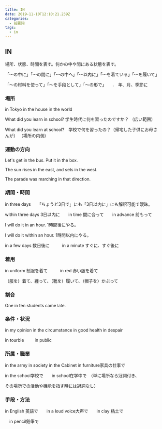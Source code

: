 ```yaml
---
title: IN
date: 2019-11-10T12:10:21.239Z
categories:
  - 前置詞
tags:
  - in
---
```

## IN
 場所、状態、時間を表す。何かの中や間にある状態を表す。
 
「～の中に」「～の間に」「～の中へ」「～以内に」「～を着ている」「～を履いて」
 
「～の材料を使って」「～を手段として」「～の形で」　　.　年、月、季節に
 

### 場所
 in Tokyo     in the house      in the world
 
What did you learn in school?   学生時代に何を習ったのですか？
 （広い範囲）
 
What did you learn at school?　学校で何を習ったの？（帰宅した子供にお母さんが）
 （場所の内側）
 

### 運動の方向
 

Let's get in the bus.    Put it in the box.
 
The sun rises in the east, and sets in the west.
 
The parade was marching in that direction.
 

### 期間・時間
 in three days　　「ちょうど3日で」にも「3日以内に」にも解釈可能で曖昧。
 
within three days  3日以内に　　in time 間に合って　　in advance 前もって
 
I will do it in an hour.   1時間後にやる。
 
I will do it within an hour.   1時間以内にやる。
 
in a few days  数日後に　　　in a minute すぐに、すぐ後に
 

### 着用
 

in uniform  制服を着て　　　in red   赤い服を着て
 
（服を）着て、纏って、（靴を）履いて、（帽子を）かぶって

### 割合

One in ten students came late.
 


 

### 条件・状況
 

in my opinion    in the circumstance    in good health    in despair 
 
 in tourble 　　 in public

### 所属・職業

in the army   in society   in the Cabinet   in furniture家具の仕事で
 
in the school学校で　　in school在学中で　（単に場所なら冠詞付き、
 
その場所での活動や機能を指す時には冠詞なし）
 

 

### 手段・方法
 

in English 英語で　　in a loud voice大声で　　in clay 粘土で　
 
　in pencil鉛筆で

